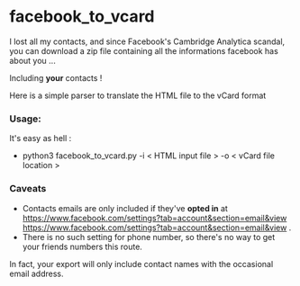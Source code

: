 # facebook_to_vcard
I lost all my contacts, and since Facebook's Cambridge Analytica scandal, you can download a zip file containing all the informations facebook has about you ... 

Including <strong>your</strong> contacts ! 

Here is a simple parser to translate the HTML file to the vCard format 

### Usage:
It's easy as hell :
- python3 facebook_to_vcard.py -i < HTML input file > -o < vCard file location >

### Caveats

 - Contacts emails are only included if they've **opted in** at https://www.facebook.com/settings?tab=account&section=email&view 
https://www.facebook.com/settings?tab=account&section=email&view .
 - There is no such setting for phone number, so there's no way to get your friends numbers this route.

In fact, your export will only include contact names with the occasional email address.
